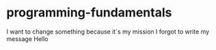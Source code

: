 # programming-fundamentals
I want to change something because it`s my mission
I forgot to write my message
Hello
